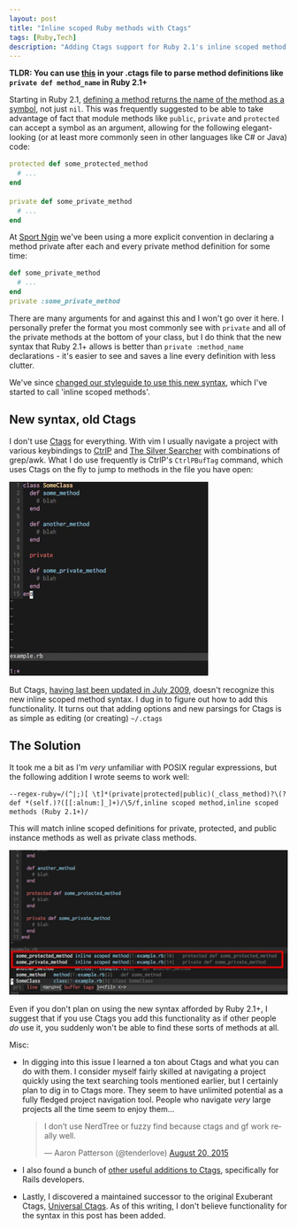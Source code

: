 ```yaml
---
layout: post
title: "Inline scoped Ruby methods with Ctags"
tags: [Ruby,Tech]
description: "Adding Ctags support for Ruby 2.1's inline scoped method definitions"
---
```

**TLDR: You can use [this](#solution) in your .ctags file to parse method definitions like
`private def method_name` in Ruby 2.1+**

Starting in Ruby 2.1, [defining a method returns the name of the method as a symbol][1], not just
`nil`. This was frequently suggested to be able to take advantage of fact that module methods like
`public`, `private` and `protected` can accept a symbol as an argument, allowing for the following
elegant-looking (or at least more commonly seen in other languages like C# or Java) code:

```ruby
protected def some_protected_method
  # ...
end

private def some_private_method
  # ...
end
```

At [Sport Ngin][4] we've been using a more explicit convention in declaring a method private after each
and every private method definition for some time:

```ruby
def some_private_method
  # ...
end
private :some_private_method
```

There are many arguments for and against this and I won't go over it here. I personally prefer
the format you most commonly see with `private` and all of the private methods at the bottom of your
class, but I do think that the new syntax that Ruby 2.1+ allows is better than `private
:method_name` declarations - it's easier to see and saves a line every definition with less clutter.

We've since [changed our styleguide to use this new syntax][2], which I've started to call 'inline scoped
methods'.

## New syntax, old Ctags

I don't use [Ctags][5] for everything. With vim I usually navigate a project with various keybindings to
[CtrlP][6] and [The Silver Searcher][7] with combinations of grep/awk. What I do use frequently is CtrlP's
`CtrlPBufTag` command, which uses Ctags on the fly to jump to methods in the file you have open:

![A demo of CtrlPBufTag](../images/posts/ctags_ctrlp_example.gif)

But Ctags, [having last been updated in July 2009][8], doesn't recognize this new inline scoped method
syntax. I dug in to figure out how to add this functionality. It turns out that adding options
and new parsings for Ctags is as simple as editing (or creating) `~/.ctags`

<a name="solution"></a>
## The Solution

It took me a bit as I'm _very_ unfamiliar with POSIX regular expressions, but the following addition
I wrote seems to work well:

```
--regex-ruby=/(^|;)[ \t]*(private|protected|public)(_class_method)?\(? def *(self.)?([[:alnum:]_]+)/\5/f,inline scoped method,inline scoped methods (Ruby 2.1+)/
```

This will match inline scoped definitions for private, protected, and public instance methods as
well as private class methods.

![Now CtrlP works with the new syntax](../images/posts/inline_scoped_method_example.jpg)


Even if you don't plan on using the new syntax afforded by Ruby 2.1+, I suggest that if you use
Ctags you add this functionality as if other people _do_ use it, you suddenly won't be able to
find these sorts of methods at all.

Misc:

* In digging into this issue I learned a ton about Ctags and what you can do with them. I consider
  myself fairly skilled at navigating a project quickly using the text searching tools mentioned
  earlier, but I certainly plan to dig in to Ctags more. They seem to have unlimited potential as a
  fully fledged project navigation tool. People who navigate _very_ large projects all the time seem
  to enjoy them...
  <blockquote class="twitter-tweet" lang="en"><p lang="en" dir="ltr">I don’t use NerdTree or fuzzy find because ctags and gf work really well.</p>&mdash; Aaron Patterson (@tenderlove) <a href="https://twitter.com/tenderlove/status/634472641752002560">August 20, 2015</a></blockquote>
  <script async src="//platform.twitter.com/widgets.js" charset="utf-8"></script>

* I also found a bunch of [other useful additions to Ctags][3], specifically for Rails developers.

* Lastly, I discovered a maintained successor to the original Exuberant Ctags, [Universal Ctags][9].
  As of this writing, I don't believe functionality for the syntax in this post has been added.

[1]: https://bugs.ruby-lang.org/projects/ruby-trunk/repository/revisions/42337
[2]: http://sportngin.github.io/styleguide/ruby.html#private--protected-methods
[3]: https://github.com/ChrisArcand/dotfiles/blob/master/ctags/ctags
[4]: http://www.codinginthecrease.com/
[5]: https://en.wikipedia.org/wiki/Ctags
[6]: http://kien.github.io/ctrlp.vim/
[7]: http://geoff.greer.fm/ag/
[8]: http://ctags.sourceforge.net/
[9]: https://github.com/universal-ctags/ctags
